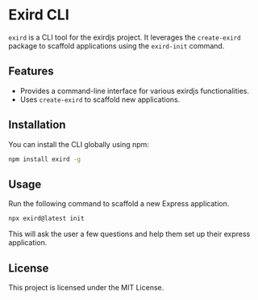 # Exird CLI

`exird` is a CLI tool for the exirdjs project. It leverages the `create-exird` package to scaffold applications using the `exird-init` command.

## Features

- Provides a command-line interface for various exirdjs functionalities.
- Uses `create-exird` to scaffold new applications.

## Installation

You can install the CLI globally using npm:

```bash
npm install exird -g
```

## Usage

Run the following command to scaffold a new Express application.

```bash
npx exird@latest init
```

This will ask the user a few questions and help them set up their express application.

## License

This project is licensed under the MIT License.

<!--
    To remove packages
    "commander": "^12.1.0",
    "enquirer": "^2.4.1",
    "fs-extra": "^11.2.0"
 -->
